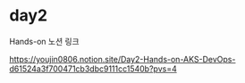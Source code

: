 # day2

Hands-on 노션 링크

https://youjin0806.notion.site/Day2-Hands-on-AKS-DevOps-d61524a3f700471cb3dbc9111cc1540b?pvs=4
